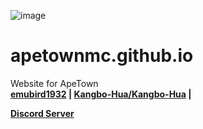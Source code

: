 ![image](https://apetownmc.github.io/media/logo.png)

# apetownmc.github.io
Website for ApeTown
 <br>
 <b>
  <a href="https://github.com/emubird1932">emubird1932</a> |
  <a href="https://github.com/x4e">Kangbo-Hua/Kangbo-Hua</a> |
   

<a href="https://discord.gg/zPGSp3Tmxm" target="_blank">Discord Server</a>
